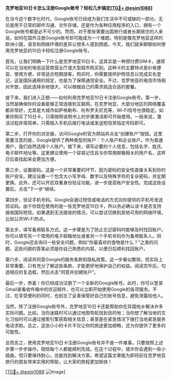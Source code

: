 **克罗地亚10日卡怎么注册Google账号？轻松几步搞定[[TG💪+ @esim1088](https://t.me/s/esim1088)]**

在当今这个数字化时代，Google账号已经成为我们生活中不可或缺的一部分。无论是用于日常的邮件沟通、文件存储，还是作为各种应用程序的入口，拥有一个Google账号都是必不可少的。然而，对于那些需要出国旅行或者长期居住的人来说，如何在国外注册Google账号却可能成为一个难题。特别是像克罗地亚这样的欧洲小国，语言和网络环境的差异让很多人感到困惑。今天，我们就来聊聊如何使用克罗地亚的10日卡轻松注册Google账号。

首先，让我们明确一下什么是克罗地亚10日卡。这其实是一种预付费SIM卡，通常可以在当地的电信运营商营业厅或大型超市购买到。这种卡的主要特点是价格便宜、使用方便，非常适合短期游客。购买时，你需要提供护照信息以完成实名登记，这是国际通用的规定，也是为了保障通信安全。不过，克罗地亚的电信市场相对开放，因此选择余地很大，可以根据自己的需求挑选合适的套餐。

接下来，我们进入正题——如何利用克罗地亚10日卡注册Google账号。第一步，当然是确保你的设备能够正常连接到互联网。在克罗地亚，大部分地区的网络覆盖都非常好，尤其是大城市如萨格勒布、杜布罗夫尼克等，Wi-Fi信号也很稳定。如果你购买了10日卡，只需按照说明书上的步骤激活即可开始使用。一般来说，激活过程非常简单，只需插入手机后拨打电话或发送短信至指定号码即可。

第二步，打开你的浏览器，访问Google的官方网站并点击“创建账户”按钮。这里需要注意的是，Google提供了两种类型的账户：个人账户和企业账户。作为普通用户，我们自然选择个人账户。接下来，填写必要的个人信息，包括名字、姓氏、电子邮件地址等。这里建议使用一个容易记住且与你常用邮箱相关的用户名，这样日后查找起来会更加方便。

第三步，设置密码。这是一个非常重要的环节，因为密码的安全性直接关系到你的账户安全。建议设置一个包含大小写字母、数字以及特殊字符的复杂密码，并定期更换。此外，还可以开启双重身份验证功能，进一步提高账户安全性。完成这些设置后，点击“下一步”继续。

第四步，验证手机号码。Google会通过短信或电话的方式向你提供的手机号发送验证码。由于你现在使用的是一张克罗地亚10日卡，所以务必确认该卡是否支持接收国际短信。如果遇到无法接收的情况，可以尝试切换到其他可用的网络环境，比如公共Wi-Fi热点。

第五步，填写备用联系方式。这一步骤是为了防止忘记密码时能够及时找回账户。你可以填写另一个常用的电子邮箱地址或者另一个手机号码作为备用联系人。同时，Google还会询问一些安全问题，例如“你最喜欢的食物是什么？”之类的问题。这些问题的答案必须是你自己熟悉的内容，以便日后顺利找回账户。

第六步，阅读并同意Google的服务条款和隐私政策。这一步看似繁琐，但实际上非常重要。只有充分了解这些条款，才能更好地保护自己的权益。阅读完毕后，勾选相应的复选框，然后点击“同意并创建账户”。

最后一步，恭喜！你已经成功注册了一个全新的Google账号。此时，你可以登录Gmail查看收件箱中的欢迎邮件，也可以立即开始使用Google的各项服务。不过，在享受便利的同时，也别忘了妥善保管好自己的账号信息，避免泄露给他人。

当然，除了注册Google账号外，克罗地亚10日卡还能帮助你在异国他乡解决许多实际问题。比如，当你迷路时可以通过地图导航找到目的地；当你想了解当地的文化习俗时可以通过搜索引擎获取相关信息；甚至是在紧急情况下拨打当地紧急服务电话求助。总之，这张小小的卡片不仅让你的旅途更加顺畅，还为你提供了更多的可能性。

总而言之，使用克罗地亚10日卡注册Google账号并不是一件难事。只要按照上述步骤一步步操作，相信每个人都能顺利完成。在这个过程中，或许你会遇到一些小插曲，但只要保持耐心，总能找到解决方案。希望这篇文章能为即将前往克罗地亚旅行的朋友带来实用的帮助，让大家的旅程更加愉快！

[[TG💪+ @esim1088](https://t.me/s/esim1088) ![Image](https://i.postimg.cc/4NQfJmqS/Snipaste-2025-05-13-00-14-12.png)]